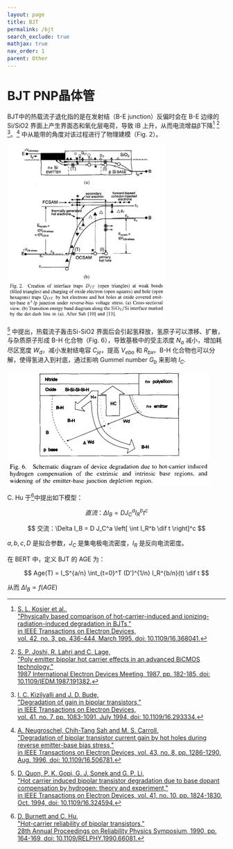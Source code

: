 ```yaml
---
layout: page
title: BJT
permalink: /bjt
search_exclude: true
mathjax: true
nav_order: 1
parent: Other
---
```


# BJT PNP晶体管

BJT中的热载流子退化指的是在发射结（B-E junction）反偏时会在 B-E 边缘的 Si/SiO2 界面上产生界面态和氧化层电荷，导致 IB 上升，从而电流增益β下降[^1] [^2] [^3]。[^5] 中从能带的角度对该过程进行了物理建模（Fig. 2）。

![](/assets/images/Fig.%202.%20Creation%20of%20interface%20traps%20in%20npn.jpg)

[^6] 中提出，热载流子轰击Si-SiO2 界面后会引起氢释放，氢原子可以漂移、扩散，与杂质原子形成 B-H 化合物（Fig. 6），导致基极中的受主浓度 $N_a$ 减小，增加耗尽区宽度 $W_d$，减小发射结电容 $C_{je}$，提高 $V_{ebo}$ 和 $R_{bx}$。B-H 化合物也可以分解，使得氢进入到衬底，通过影响 Gummel number $G_b$ 来影响 $I_C$.

![](/assets/images/Fig.%206.%20Schematic%20diagram%20of%20device%20degradation.jpg)

C. Hu 于[^4]中提出如下模型：

$$
直流：\Delta I_B = D J_C^a I_R^b t^c
$$

$$
交流：\Delta I_B = D J_C^a \left[ \int I_R^b \dif t  \right]^c
$$

$a,b,c,D$ 是拟合参数，$J_C$ 是集电极电流密度，$I_R$ 是反向电流密度。

在 BERT 中，定义 BJT 的 AGE 为：

$$
Age(T) = I_S^{a/n} \int_{t=0}^T (D')^{1/n} I_R^{b/n}(t) \dif t
$$

从而 $\Delta I_B \propto f(AGE)$



[^1]: [S. L. Kosier et al.,<br> "Physically based comparison of hot-carrier-induced and ionizing-radiation-induced degradation in BJTs,"<br> in IEEE Transactions on Electron Devices,<br> vol. 42, no. 3, pp. 436-444, March 1995, doi: 10.1109/16.368041.](https://ieeexplore.ieee.org/abstract/document/368041/)

[^2]: [S. P. Joshi, R. Lahri and C. Lage,<br> "Poly emitter bipolar hot carrier effects in an advanced BiCMOS technology,"<br> 1987 International Electron Devices Meeting, 1987, pp. 182-185, doi: 10.1109/IEDM.1987.191382.](https://ieeexplore.ieee.org/abstract/document/1487340/)

[^3]: [I. C. Kizilyalli and J. D. Bude, <br>"Degradation of gain in bipolar transistors,"<br> in IEEE Transactions on Electron Devices,<br> vol. 41, no. 7, pp. 1083-1091, July 1994, doi: 10.1109/16.293334.](https://ieeexplore.ieee.org/abstract/document/293334)

[^4]: [D. Burnett and C. Hu, <br>"Hot-carrier reliability of bipolar transistors," <br>28th Annual Proceedings on Reliability Physics Symposium, 1990, pp. 164-169, doi: 10.1109/RELPHY.1990.66081.](https://ieeexplore.ieee.org/document/66081)

[^5]: [A. Neugroschel, Chih-Tang Sah and M. S. Carroll, <br>"Degradation of bipolar transistor current gain by hot holes during reverse emitter-base bias stress,"<br> in IEEE Transactions on Electron Devices, vol. 43, no. 8, pp. 1286-1290, Aug. 1996, doi: 10.1109/16.506781.](https://ieeexplore.ieee.org/abstract/document/506781/authors#authors)

[^6]: [D. Quon, P. K. Gopi, G. J. Sonek and G. P. Li, <br>"Hot carrier induced bipolar transistor degradation due to base dopant compensation by hydrogen: theory and experiment," <br>in IEEE Transactions on Electron Devices, vol. 41, no. 10, pp. 1824-1830, Oct. 1994, doi: 10.1109/16.324594.](https://ieeexplore.ieee.org/document/324594)

[^7]: [Origin of large-amplitude random telegraph signal in silicon bipolar junction transistors after hot carrier degradation](https://aip.scitation.org/doi/abs/10.1063/1.116393)
